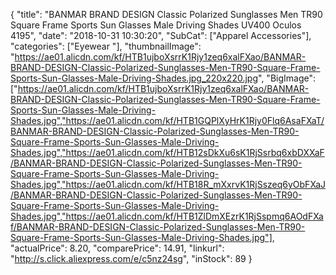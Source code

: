 {
	"title": "BANMAR BRAND DESIGN Classic Polarized Sunglasses Men TR90 Square Frame Sports Sun Glasses Male Driving Shades UV400 Oculos 4195",
	"date": "2018-10-31 10:30:20",
	"SubCat": ["Apparel Accessories"],
	"categories": ["Eyewear "],
	"thumbnailImage": "https://ae01.alicdn.com/kf/HTB1ujboXsrrK1Rjy1zeq6xalFXao/BANMAR-BRAND-DESIGN-Classic-Polarized-Sunglasses-Men-TR90-Square-Frame-Sports-Sun-Glasses-Male-Driving-Shades.jpg_220x220.jpg",
	"BigImage": ["https://ae01.alicdn.com/kf/HTB1ujboXsrrK1Rjy1zeq6xalFXao/BANMAR-BRAND-DESIGN-Classic-Polarized-Sunglasses-Men-TR90-Square-Frame-Sports-Sun-Glasses-Male-Driving-Shades.jpg","https://ae01.alicdn.com/kf/HTB1GQPlXyHrK1Rjy0Flq6AsaFXaT/BANMAR-BRAND-DESIGN-Classic-Polarized-Sunglasses-Men-TR90-Square-Frame-Sports-Sun-Glasses-Male-Driving-Shades.jpg","https://ae01.alicdn.com/kf/HTB12sDkXu6sK1RjSsrbq6xbDXXaF/BANMAR-BRAND-DESIGN-Classic-Polarized-Sunglasses-Men-TR90-Square-Frame-Sports-Sun-Glasses-Male-Driving-Shades.jpg","https://ae01.alicdn.com/kf/HTB18R_mXxrvK1RjSszeq6yObFXaJ/BANMAR-BRAND-DESIGN-Classic-Polarized-Sunglasses-Men-TR90-Square-Frame-Sports-Sun-Glasses-Male-Driving-Shades.jpg","https://ae01.alicdn.com/kf/HTB1ZlDmXEzrK1RjSspmq6AOdFXaf/BANMAR-BRAND-DESIGN-Classic-Polarized-Sunglasses-Men-TR90-Square-Frame-Sports-Sun-Glasses-Male-Driving-Shades.jpg"],
	"actualPrice": 8.20,
	"comparePrice": 14.91,
	"linkurl": "http://s.click.aliexpress.com/e/c5nz24sg",
	"inStock": 89
}
